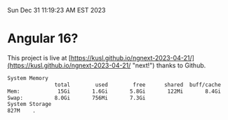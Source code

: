 Sun Dec 31 11:19:23 AM EST 2023

# Angular 16?


This project is live at [https://kusl.github.io/ngnext-2023-04-21/](https://kusl.github.io/ngnext-2023-04-21/ "next!") thanks to Github.

```bash
System Memory
               total        used        free      shared  buff/cache   available
Mem:            15Gi       1.6Gi       5.8Gi       122Mi       8.4Gi        13Gi
Swap:          8.0Gi       756Mi       7.3Gi
System Storage
827M	.
